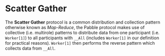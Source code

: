 Scatter Gather
==============

The **Scatter Gather** protocol is a common distribution and collection
pattern otherwise known as *Map-Reduce*, the Pabble protocol makes use
of collective (i.e. multirole) patterns to distribute data from one
participant (i.e. `Worker[1]`) to all participants with `__All`
(includes `Worker[1]` in our definition for practical reasons).
`Worker[1]` then performs the reverse pattern which collects data from
`__All`.
